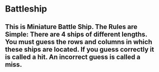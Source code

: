 ﻿# Battleship
## This is Miniature Battle Ship. The Rules are Simple: There are 4 ships of different lengths. You must guess the rows and columns in which these ships are located. If you guess correctly it is called a hit. An incorrect guess is called a miss.
